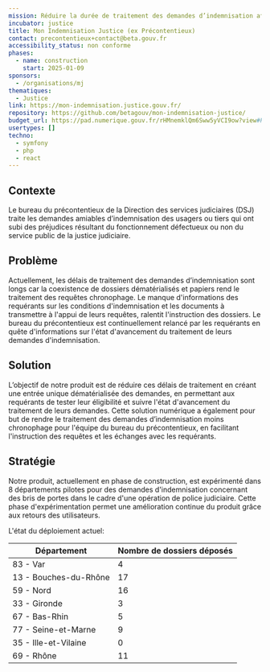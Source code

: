 ```yaml
---
mission: Réduire la durée de traitement des demandes d’indemnisation afin d’améliorer la qualité du service rendu aux usagers
incubator: justice
title: Mon Indemnisation Justice (ex Précontentieux)
contact: precontentieux+contact@beta.gouv.fr
accessibility_status: non conforme
phases:
  - name: construction
    start: 2025-01-09
sponsors:
  - /organisations/mj
thematiques:
  - Justice
link: https://mon-indemnisation.justice.gouv.fr/
repository: https://github.com/betagouv/mon-indemnisation-justice/
budget_url: https://pad.numerique.gouv.fr/rHMnemklQm6Sww5yVCI9ow?view#PRECONTENTIEUX
usertypes: []
techno:
  - symfony
  - php
  - react
---
```

## Contexte

Le bureau du précontentieux de la Direction des services judiciaires (DSJ) traite les demandes amiables d’indemnisation des usagers ou tiers qui ont subi des préjudices résultant du fonctionnement défectueux ou non du service public de la justice judiciaire.

## Problème

Actuellement, les délais de traitement des demandes d’indemnisation sont longs car la coexistence de dossiers dématérialisés et papiers rend le traitement des requêtes chronophage.
Le manque d'informations des requérants sur les conditions d'indemnisation et les documents à transmettre à l'appui de leurs requêtes, ralentit l'instruction des dossiers.
Le bureau du précontentieux est continuellement relancé par les requérants en quête d'informations sur l'état d'avancement du traitement de leurs demandes d'indemnisation.

## Solution

L’objectif de notre produit est de réduire ces délais de traitement en créant une entrée unique dématérialisée des demandes, en permettant aux requérants de tester leur éligibilité et suivre l'état d'avancement du traitement de leurs demandes. Cette solution numérique a également pour but de rendre le traitement des demandes d’indemnisation moins chronophage pour l'équipe du bureau du précontentieux, en facilitant l'instruction des requêtes et les échanges avec les requérants.


## Stratégie

Notre produit, actuellement en phase de construction, est expérimenté dans 8 départements pilotes pour des demandes d'indemnisation concernant des bris de portes dans le cadre d'une opération de police judiciaire. Cette phase d'expérimentation permet une amélioration continue du produit grâce aux retours des utilisateurs.

L'état du déploiement actuel:

| Département | Nombre de dossiers déposés
| --- | --- |
| 83 - Var | 4 |
| 13 - Bouches-du-Rhône | 17 |
| 59 - Nord | 16 |
| 33 - Gironde | 3 |
| 67 - Bas-Rhin | 5 |
| 77 - Seine-et-Marne | 9 |
| 35 - Ille-et-Vilaine | 0 |
| 69 - Rhône | 11 |

